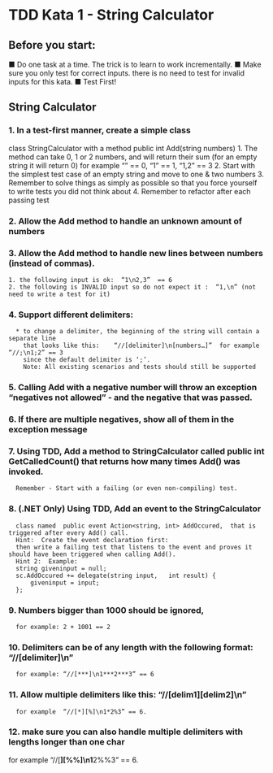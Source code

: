 # TDD Kata 1 - String Calculator
## Before you start: 
  ■ Do one task at a time. The trick is to learn to work incrementally. 
  ■ Make sure you only test for correct inputs. there is no need to test for invalid inputs for this kata. 
  ■ Test First!

## String Calculator 
### 1. In a test-first manner, create a simple class  
  class StringCalculator  with a method public int Add(string numbers) 
    1. The method can take 0, 1 or 2 numbers, and will return their sum  (for an empty string it will return 0)
        for example “” == 0, “1” == 1, “1,2” == 3 
    2. Start with the simplest test case of an empty string and move to one & two numbers 
    3. Remember to solve things as simply as possible so that you force yourself to write tests you did not think about 
    4. Remember to refactor after each passing test       
### 2. Allow the Add method to handle an unknown amount of numbers

### 3. Allow the Add method to handle new lines between numbers (instead of commas). 
    1. the following input is ok:  “1\n2,3”  == 6 
    2. the following is INVALID input so do not expect it :  “1,\n” (not need to write a test for it)
    
### 4. Support different delimiters:   
      * to change a delimiter, the beginning of the string will contain a separate line  
        that looks like this:    “//[delimiter]\n[numbers…]”  for example “//;\n1;2” == 3
        since the default delimiter is ‘;’.
        Note: All existing scenarios and tests should still be supported
        
### 5. Calling Add with a negative number will throw an exception “negatives not allowed” - and the negative that was passed.

### 6. If there are multiple negatives, show all of them in the exception message

### 7. Using TDD, Add a method  to StringCalculator  called public int GetCalledCount()  that returns how many times Add() was invoked.  
      Remember - Start with a failing (or even non-compiling) test.

### 8. (.NET Only) Using TDD, Add an event to the StringCalculator 
      class named  public event Action<string, int> AddOccured,  that is triggered after every Add() call.   
      Hint:  Create the event declaration first:   
      then write a failing test that listens to the event and proves it should have been triggered when calling Add().   
      Hint 2:  Example:                 
      string giveninput = null;             
      sc.AddOccured += delegate(string input,   int result) {
          giveninput = input;             
      };        
      
### 9. Numbers bigger than 1000 should be ignored,  
      for example: 2 + 1001 == 2         
  
### 10. Delimiters can be of any length with the following format: “//[delimiter]\n”       
      for example: “//[***]\n1***2***3” == 6     

### 11. Allow multiple delimiters like this:   “//[delim1][delim2]\n”  
      for example  “//[*][%]\n1*2%3” == 6.      

### 12. make sure you can also handle multiple delimiters with lengths longer than one char  
  for example  “//[**][%%]\n1**2%%3” == 6. 
